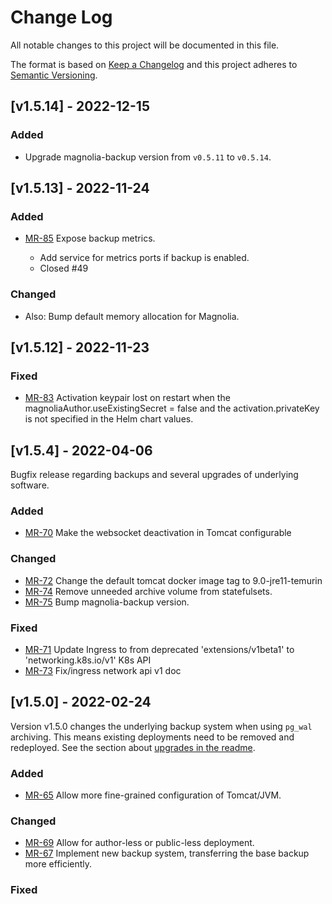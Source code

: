# Change Log

All notable changes to this project will be documented in this file.

The format is based on [Keep a Changelog](http://keepachangelog.com/)
and this project adheres to [Semantic Versioning](http://semver.org/).

## [v1.5.14] - 2022-12-15

### Added

* Upgrade magnolia-backup version from `v0.5.11` to `v0.5.14`.


## [v1.5.13] - 2022-11-24

### Added

- [MR-85](https://gitlab.com/mironet/magnolia-helm/-/merge_requests/85)
  Expose backup metrics.

  * Add service for metrics ports if backup is enabled.
  * Closed #49

### Changed

  * Also: Bump default memory allocation for Magnolia.

## [v1.5.12] - 2022-11-23

### Fixed

- [MR-83](https://gitlab.com/mironet/magnolia-helm/-/merge_requests/83)
  Activation keypair lost on restart when the magnoliaAuthor.useExistingSecret =
  false and the activation.privateKey is not specified in the Helm chart values.

## [v1.5.4] - 2022-04-06

Bugfix release regarding backups and several upgrades of underlying software.

### Added

- [MR-70](https://gitlab.com/mironet/magnolia-helm/-/merge_requests/70)
  Make the websocket deactivation in Tomcat configurable

### Changed

- [MR-72](https://gitlab.com/mironet/magnolia-helm/-/merge_requests/72)
  Change the default tomcat docker image tag to 9.0-jre11-temurin
- [MR-74](https://gitlab.com/mironet/magnolia-helm/-/merge_requests/74)
  Remove unneeded archive volume from statefulsets.
- [MR-75](https://gitlab.com/mironet/magnolia-helm/-/merge_requests/75)
  Bump magnolia-backup version.

### Fixed

- [MR-71](https://gitlab.com/mironet/magnolia-helm/-/merge_requests/71)
  Update Ingress to from deprecated 'extensions/v1beta1' to 'networking.k8s.io/v1' K8s API
- [MR-73](https://gitlab.com/mironet/magnolia-helm/-/merge_requests/73)
  Fix/ingress network api v1 doc

## [v1.5.0] - 2022-02-24

Version v1.5.0 changes the underlying backup system when using `pg_wal` archiving. This means existing deployments need to be removed and redeployed. See the section about [upgrades in the readme](https://gitlab.com/mironet/magnolia-helm/-/tree/master#upgrade).

### Added

- [MR-65](https://gitlab.com/mironet/magnolia-helm/-/merge_requests/65)
  Allow more fine-grained configuration of Tomcat/JVM.

### Changed

- [MR-69](https://gitlab.com/mironet/magnolia-helm/-/merge_requests/69)
  Allow for author-less or public-less deployment.
- [MR-67](https://gitlab.com/mironet/magnolia-helm/-/merge_requests/67)
  Implement new backup system, transferring the base backup more efficiently.

### Fixed
